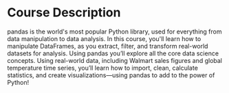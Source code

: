 # Course Description
pandas is the world's most popular Python library, used for everything from data manipulation to data analysis. 
In this course, you'll learn how to manipulate DataFrames, as you extract, filter, and transform real-world datasets for analysis. 
Using pandas you’ll explore all the core data science concepts. 
Using real-world data, including Walmart sales figures and global temperature time series, you’ll learn how to import, clean, calculate statistics, and create visualizations—using pandas to add to the power of Python!
